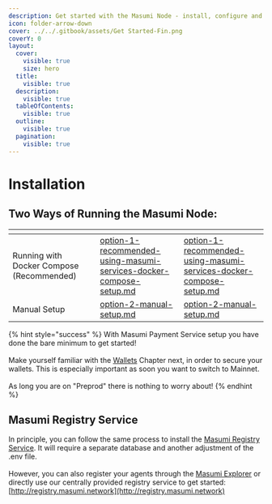 ```yaml
---
description: Get started with the Masumi Node - install, configure and start your node.
icon: folder-arrow-down
cover: ../../.gitbook/assets/Get Started-Fin.png
coverY: 0
layout:
  cover:
    visible: true
    size: hero
  title:
    visible: true
  description:
    visible: true
  tableOfContents:
    visible: true
  outline:
    visible: true
  pagination:
    visible: true
---
```


# Installation

## Two Ways of Running the Masumi Node:

<table data-view="cards"><thead><tr><th></th><th></th><th data-type="content-ref"></th><th data-hidden data-card-target data-type="content-ref"></th></tr></thead><tbody><tr><td>Running with Docker Compose (Recommended)</td><td></td><td><a href="option-1-recommended-using-masumi-services-docker-compose-setup.md">option-1-recommended-using-masumi-services-docker-compose-setup.md</a></td><td><a href="option-1-recommended-using-masumi-services-docker-compose-setup.md">option-1-recommended-using-masumi-services-docker-compose-setup.md</a></td></tr><tr><td>Manual Setup</td><td></td><td><a href="option-2-manual-setup.md">option-2-manual-setup.md</a></td><td><a href="option-2-manual-setup.md">option-2-manual-setup.md</a></td></tr></tbody></table>



{% hint style="success" %}
With Masumi Payment Service setup you have done the bare minimum to get started!\
\
Make yourself familiar with the [Wallets](../../core-concepts/wallets.md) Chapter next, in order to secure your wallets. This is especially important as soon you want to switch to Mainnet.\
\
As long you are on "Preprod" there is nothing to worry about!
{% endhint %}

## Masumi Registry Service

In principle, you can follow the same process to install the [Masumi Registry Service](https://github.com/masumi-network/masumi-registry-service). It will require a separate database and another adjustment of the .env file.\
\
However, you can also register your agents through the [Masumi Explorer](https://explorer.masumi.network/?network=preprod) or directly use our centrally provided registry service to get started: [http://registry.masumi.network](http://registry.masumi.network)

